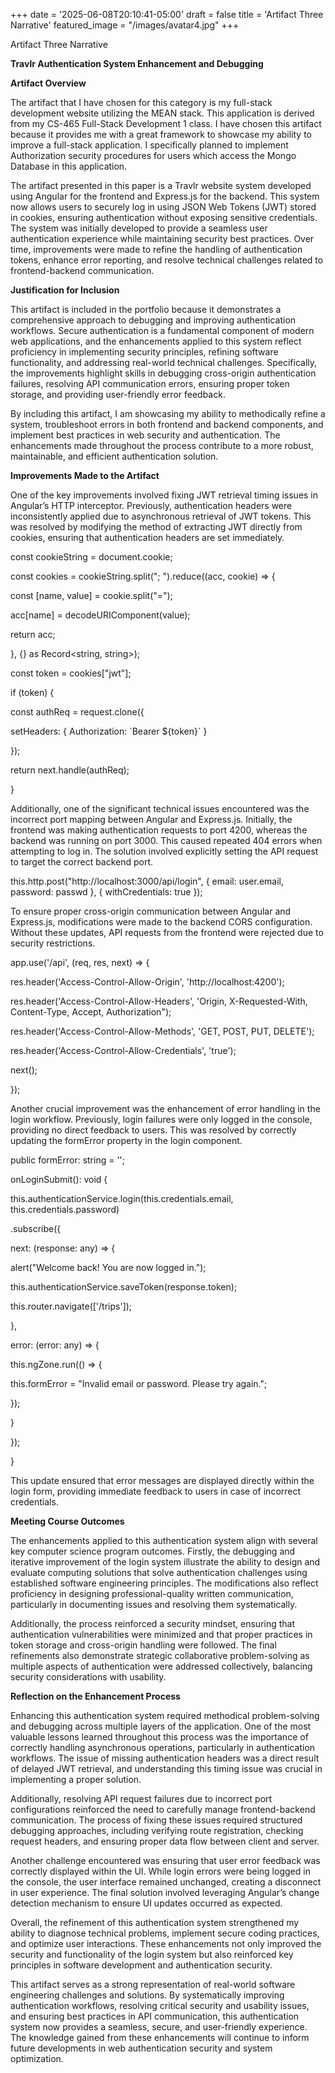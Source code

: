 +++
date = '2025-06-08T20:10:41-05:00'
draft = false
title = 'Artifact Three Narrative'
featured_image = "/images/avatar4.jpg"
+++

Artifact Three Narrative

**Travlr Authentication System Enhancement and Debugging**

**Artifact Overview**

The artifact that I have chosen for this category is my full-stack
development website utilizing the MEAN stack. This application is
derived from my CS-465 Full-Stack Development 1 class. I have chosen
this artifact because it provides me with a great framework to showcase
my ability to improve a full-stack application. I specifically planned
to implement Authorization security procedures for users which access
the Mongo Database in this application.

The artifact presented in this paper is a Travlr website system
developed using Angular for the frontend and Express.js for the backend.
This system now allows users to securely log in using JSON Web Tokens
(JWT) stored in cookies, ensuring authentication without exposing
sensitive credentials. The system was initially developed to provide a
seamless user authentication experience while maintaining security best
practices. Over time, improvements were made to refine the handling of
authentication tokens, enhance error reporting, and resolve technical
challenges related to frontend-backend communication.

**Justification for Inclusion**

This artifact is included in the portfolio because it demonstrates a
comprehensive approach to debugging and improving authentication
workflows. Secure authentication is a fundamental component of modern
web applications, and the enhancements applied to this system reflect
proficiency in implementing security principles, refining software
functionality, and addressing real-world technical challenges.
Specifically, the improvements highlight skills in debugging
cross-origin authentication failures, resolving API communication
errors, ensuring proper token storage, and providing user-friendly error
feedback.

By including this artifact, I am showcasing my ability to methodically
refine a system, troubleshoot errors in both frontend and backend
components, and implement best practices in web security and
authentication. The enhancements made throughout the process contribute
to a more robust, maintainable, and efficient authentication solution.

**Improvements Made to the Artifact**

One of the key improvements involved fixing JWT retrieval timing issues
in Angular’s HTTP interceptor. Previously, authentication headers were
inconsistently applied due to asynchronous retrieval of JWT tokens. This
was resolved by modifying the method of extracting JWT directly from
cookies, ensuring that authentication headers are set immediately.

const cookieString = document.cookie;

const cookies = cookieString.split("; ").reduce((acc, cookie) =&gt; {

const \[name, value\] = cookie.split("=");

acc\[name\] = decodeURIComponent(value);

return acc;

}, {} as Record&lt;string, string&gt;);

const token = cookies\["jwt"\];

if (token) {

const authReq = request.clone({

setHeaders: { Authorization: \`Bearer ${token}\` }

});

return next.handle(authReq);

}

Additionally, one of the significant technical issues encountered was
the incorrect port mapping between Angular and Express.js. Initially,
the frontend was making authentication requests to port 4200, whereas
the backend was running on port 3000. This caused repeated 404 errors
when attempting to log in. The solution involved explicitly setting the
API request to target the correct backend port.

this.http.post("http://localhost:3000/api/login", { email: user.email,
password: passwd }, { withCredentials: true });

To ensure proper cross-origin communication between Angular and
Express.js, modifications were made to the backend CORS configuration.
Without these updates, API requests from the frontend were rejected due
to security restrictions.

app.use('/api', (req, res, next) =&gt; {

res.header('Access-Control-Allow-Origin', 'http://localhost:4200');

res.header('Access-Control-Allow-Headers', 'Origin, X-Requested-With,
Content-Type, Accept, Authorization");

res.header('Access-Control-Allow-Methods', 'GET, POST, PUT, DELETE');

res.header('Access-Control-Allow-Credentials', 'true');

next();

});

Another crucial improvement was the enhancement of error handling in the
login workflow. Previously, login failures were only logged in the
console, providing no direct feedback to users. This was resolved by
correctly updating the formError property in the login component.

public formError: string = '';

onLoginSubmit(): void {

this.authenticationService.login(this.credentials.email,
this.credentials.password)

.subscribe({

next: (response: any) =&gt; {

alert("Welcome back! You are now logged in.");

this.authenticationService.saveToken(response.token);

this.router.navigate(\['/trips'\]);

},

error: (error: any) =&gt; {

this.ngZone.run(() =&gt; {

this.formError = "Invalid email or password. Please try again.";

});

}

});

}

This update ensured that error messages are displayed directly within
the login form, providing immediate feedback to users in case of
incorrect credentials.

**Meeting Course Outcomes**

The enhancements applied to this authentication system align with
several key computer science program outcomes. Firstly, the debugging
and iterative improvement of the login system illustrate the ability to
design and evaluate computing solutions that solve authentication
challenges using established software engineering principles. The
modifications also reflect proficiency in designing professional-quality
written communication, particularly in documenting issues and resolving
them systematically.

Additionally, the process reinforced a security mindset, ensuring that
authentication vulnerabilities were minimized and that proper practices
in token storage and cross-origin handling were followed. The final
refinements also demonstrate strategic collaborative problem-solving as
multiple aspects of authentication were addressed collectively,
balancing security considerations with usability.

**Reflection on the Enhancement Process**

Enhancing this authentication system required methodical problem-solving
and debugging across multiple layers of the application. One of the most
valuable lessons learned throughout this process was the importance of
correctly handling asynchronous operations, particularly in
authentication workflows. The issue of missing authentication headers
was a direct result of delayed JWT retrieval, and understanding this
timing issue was crucial in implementing a proper solution.

Additionally, resolving API request failures due to incorrect port
configurations reinforced the need to carefully manage frontend-backend
communication. The process of fixing these issues required structured
debugging approaches, including verifying route registration, checking
request headers, and ensuring proper data flow between client and
server.

Another challenge encountered was ensuring that user error feedback was
correctly displayed within the UI. While login errors were being logged
in the console, the user interface remained unchanged, creating a
disconnect in user experience. The final solution involved leveraging
Angular’s change detection mechanism to ensure UI updates occurred as
expected.

Overall, the refinement of this authentication system strengthened my
ability to diagnose technical problems, implement secure coding
practices, and optimize user interactions. These enhancements not only
improved the security and functionality of the login system but also
reinforced key principles in software development and authentication
security.

This artifact serves as a strong representation of real-world software
engineering challenges and solutions. By systematically improving
authentication workflows, resolving critical security and usability
issues, and ensuring best practices in API communication, this
authentication system now provides a seamless, secure, and user-friendly
experience. The knowledge gained from these enhancements will continue
to inform future developments in web authentication security and system
optimization.
